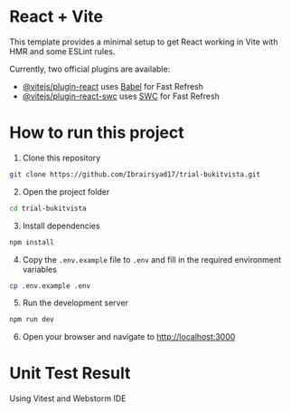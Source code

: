 # React + Vite

This template provides a minimal setup to get React working in Vite with HMR and some ESLint rules.

Currently, two official plugins are available:

- [@vitejs/plugin-react](https://github.com/vitejs/vite-plugin-react/blob/main/packages/plugin-react/README.md) uses [Babel](https://babeljs.io/) for Fast Refresh
- [@vitejs/plugin-react-swc](https://github.com/vitejs/vite-plugin-react-swc) uses [SWC](https://swc.rs/) for Fast Refresh

# How to run this project

1. Clone this repository

```bash
git clone https://github.com/Ibrairsyad17/trial-bukitvista.git
```

2. Open the project folder

```bash
cd trial-bukitvista
```

3. Install dependencies

```bash
npm install
```

4. Copy the `.env.example` file to `.env` and fill in the required environment variables

```bash
cp .env.example .env
```
5. Run the development server

```bash
npm run dev
```

6. Open your browser and navigate to [http://localhost:3000](http://localhost:3000)

# Unit Test Result

Using Vitest and Webstorm IDE
